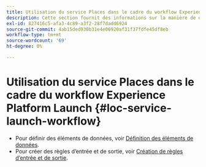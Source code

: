 ```yaml
---
title: Utilisation du service Places dans le cadre du workflow Experience Platform Launch
description: Cette section fournit des informations sur la manière de définir des éléments de données et de créer des règles d’entrée et de sortie dans Experience Platform Launch qui peuvent être utilisées avec le service Places.
exl-id: 827416c5-afa3-4c89-a3f2-28f7dadd6924
source-git-commit: 4ab15ded930b31e4e06920af31f37fdfe45df8eb
workflow-type: tm+mt
source-wordcount: '69'
ht-degree: 0%

---
```


# Utilisation du service Places dans le cadre du workflow Experience Platform Launch {#loc-service-launch-workflow}

* Pour définir des éléments de données, voir [Définition des éléments de données](/help/use-places-launch-workflow/define-data-elements.md).
* Pour créer des règles d’entrée et de sortie, voir [Création de règles d’entrée et de sortie](/help/use-places-launch-workflow/create-rule-places-property.md).
